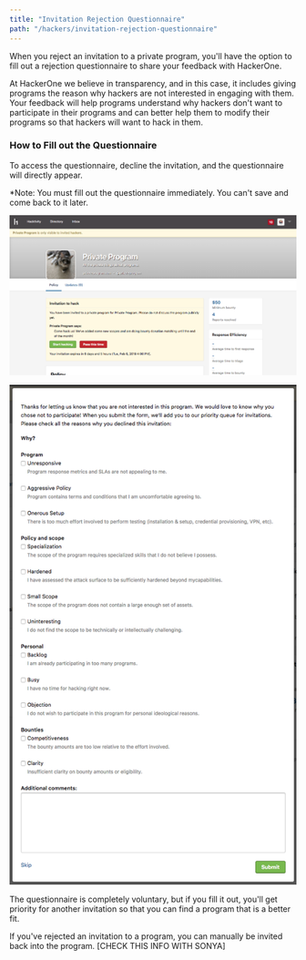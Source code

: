 ```yaml
---
title: "Invitation Rejection Questionnaire"
path: "/hackers/invitation-rejection-questionnaire"
---
```


When you reject an invitation to a private program, you'll have the option to fill out a rejection questionnaire to share your feedback with HackerOne. 

At HackerOne we believe in transparency, and in this case, it includes giving programs the reason why hackers are not interested in engaging with them. Your feedback will help programs understand why hackers don't want to participate in their programs and can better help them to modify their programs so that hackers will want to hack in them. 

### How to Fill out the Questionnaire
To access the questionnaire, decline the invitation, and the questionnaire will directly appear. 

*Note: You must fill out the questionnaire immediately. You can't save and come back to it later. 

![invitation-rejection-questionnaire-1](./images/invitation-rejection-questionnaire-1.png)

![invitation-rejection-questionnaire-2](./images/invitation-rejection-questionnaire-2.png)

The questionnaire is completely voluntary, but if you fill it out, you'll get priority for another invitation so that you can find a program that is a better fit. 

If you've rejected an invitation to a program, you can manually be invited back into the program. [CHECK THIS INFO WITH SONYA]
